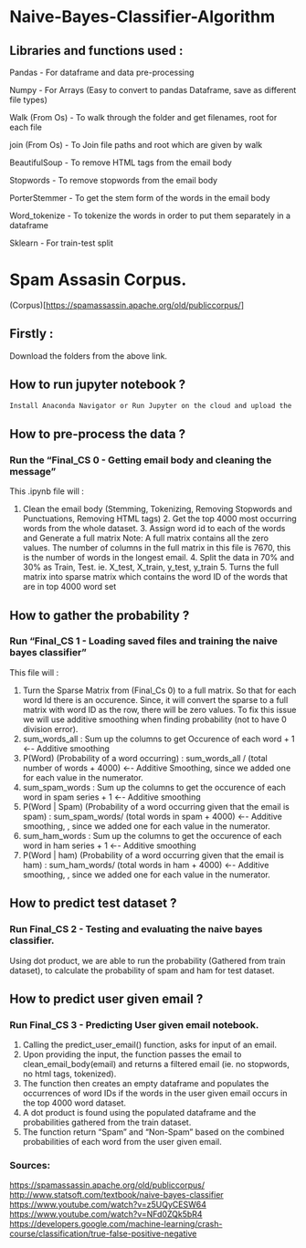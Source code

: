 # Naive-Bayes-Classifier-Algorithm

## Libraries and functions used : 

Pandas - For dataframe and data pre-processing

Numpy - For Arrays (Easy to convert to pandas Dataframe, save as different file types)

Walk (From Os) - To walk through the folder and get filenames, root for each file

join (From Os) - To Join file paths and root which are given by walk

BeautifulSoup - To remove HTML tags from the email body

Stopwords - To remove stopwords from the email body

PorterStemmer - To get the stem form of the words in the email body

Word_tokenize - To tokenize the words in order to put them separately in a dataframe

Sklearn - For train-test split

# Spam Assasin Corpus.

(Corpus)[https://spamassassin.apache.org/old/publiccorpus/]

## Firstly : 
Download the folders from the above link.

## How to run jupyter notebook ? 
```bash
Install Anaconda Navigator or Run Jupyter on the cloud and upload the .ipynb files and the ham and spam folders.
```

## How to pre-process the data ? 

### Run the “Final_CS 0 - Getting email body and cleaning the message”
This .ipynb file will :
  1. Clean the email body (Stemming, Tokenizing, Removing Stopwords and Punctuations, Removing HTML tags)
	2. Get the top 4000 most occurring words from the whole dataset. 
	3. Assign word id to each of the words and Generate a full matrix 
  Note: A full matrix contains all the zero values. The number of columns in the full matrix in this file is 7670, this is the number of words in the longest email. 
	4. Split the data in 70% and 30% as Train, Test. ie. X_test, X_train, y_test, y_train
	5. Turns the full matrix into sparse matrix which contains the word ID of the words that are in top 4000 word set



## How to gather the probability ? 
###  Run “Final_CS 1 - Loading saved files and training the naive bayes classifier” 


This file will : 
1. Turn the Sparse Matrix from (Final_Cs 0) to a full matrix. So that for each word Id there is an occurence. Since, it will convert the sparse to a full matrix with word ID as the row, there will be zero values. To fix this issue we will use additive smoothing when finding probability (not to have 0 division error).
2. sum_words_all : Sum up the columns to get Occurence of each word  + 1 ←- Additive smoothing
3. P(Word) (Probability of a word occurring) : sum_words_all / (total number of words + 4000) ←- Additive Smoothing, since we added one for each value in the numerator.
4. sum_spam_words : Sum up the columns to get the occurence of each word in spam series + 1 ←- Additive smoothing
5. P(Word | Spam) (Probability of a word occurring given that the email is spam) : sum_spam_words/ (total words in spam + 4000) ←- Additive smoothing, , since we added one for each value in the numerator.
6. sum_ham_words : Sum up the columns to get the occurence of each word in ham series + 1 ←- Additive smoothing
7. P(Word | ham) (Probability of a word occurring given that the email is ham) : sum_ham_words/ (total words in ham + 4000) ←- Additive smoothing, , since we added one for each value in the numerator.


## How to predict test dataset ? 
### Run Final_CS 2 - Testing and evaluating the naive bayes classifier.

Using dot product, we are able to run the probability (Gathered from train dataset), to calculate the probability of spam and ham for test dataset. 



## How to predict user given email ? 
### Run Final_CS 3 - Predicting User given email notebook.

1. Calling the predict_user_email() function, asks for input of an email.
2. Upon providing the input, the function passes the email to clean_email_body(email) and returns a filtered email (ie. no stopwords, no html tags, tokenized).
3. The function then creates an empty dataframe and populates the occurrences of word IDs if the words in the user given email occurs in the top 4000 word dataset.
4. A dot product is found using the populated dataframe and the probabilities gathered from the train dataset.
5. The function return “Spam” and “Non-Spam” based on the combined probabilities of each word from the user given email.


### Sources: 

https://spamassassin.apache.org/old/publiccorpus/
http://www.statsoft.com/textbook/naive-bayes-classifier
https://www.youtube.com/watch?v=z5UQyCESW64
https://www.youtube.com/watch?v=NFd0ZQk5bR4
https://developers.google.com/machine-learning/crash-course/classification/true-false-positive-negative



